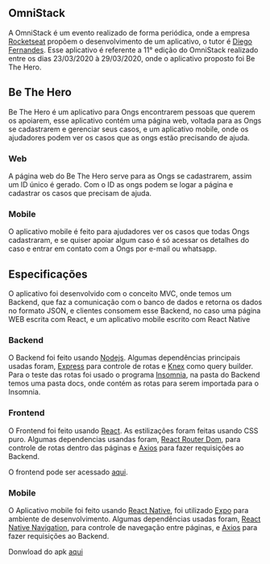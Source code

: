## OmniStack
A OmniStack é um evento realizado de forma periódica, onde a empresa [Rocketseat](https://github.com/rocketseat) propõem o desenvolvimento de um aplicativo, o tutor é [Diego Fernandes](https://github.com/diego3g).
Esse aplicativo é referente a 11° edição do OmniStack realizado entre os dias 23/03/2020 à 29/03/2020, onde o aplicativo proposto foi Be The Hero.

## Be The Hero
Be The Hero é um aplicativo para Ongs encontrarem pessoas que querem os apoiarem, esse aplicativo contém uma página web, voltada para as Ongs se cadastrarem e gerenciar seus casos, e um aplicativo mobile, onde os ajudadores podem ver os casos que as ongs estão precisando de ajuda.

### Web
A página web do Be The Hero serve para as Ongs se cadastrarem, assim um ID único é gerado. Com o ID as ongs podem se logar a página e cadastrar os casos que precisam de ajuda.

### Mobile
O aplicativo mobile é feito para ajudadores ver os casos que todas Ongs cadastraram, e se quiser apoiar algum caso é só acessar os detalhes do caso e entrar em contato com a Ongs por e-mail ou whatsapp.

## Especificações
O aplicativo foi desenvolvido com o conceito MVC, onde temos um Backend, que faz a comunicação com o banco de dados e retorna os dados no formato JSON, e clientes consomem esse Backend, no caso uma página WEB escrita com React, e um aplicativo mobile escrito com React Native

### Backend
O Backend foi feito usando [Nodejs](https://github.com/nodejs/node). Algumas dependências principais usadas foram, [Express](https://github.com/expressjs/express) para controle de rotas e [Knex](https://github.com/knex/knex) como query builder.
Para o teste das rotas foi usado o programa [Insomnia](https://github.com/Kong/insomnia), na pasta do Backend temos uma pasta docs, onde contém as rotas para serem importada para o Insomnia.


### Frontend
O Frontend foi feito usando [React](https://github.com/facebook/react). As estilizações foram feitas usando CSS puro. Algumas dependencias usandas foram, [React Router Dom](https://github.com/ReactTraining/react-router/tree/master/packages/react-router-dom), para controle de rotas dentro das páginas e [Axios](https://github.com/axios/axios) para fazer requisições ao Backend.

O frontend pode ser acessado [aqui](https://hitaloose-be-the-hero.netlify.com/).

### Mobile
O Aplicativo mobile foi feito usando [React Native](https://github.com/facebook/react-native), foi utilizado [Expo](https://github.com/expo/expo) para ambiente de desenvolvimento. Algumas dependências usadas foram, [React Native Navigation](https://github.com/wix/react-native-navigation), para controle de navegação entre páginas, e [Axios](https://github.com/axios/axios) para fazer requisições ao Backend.

Donwload do apk [aqui](https://exp-shell-app-assets.s3.us-west-1.amazonaws.com/android/%40hitaloose/beTheHero-1628d1ee7d6048e0b874872f16602159-signed.apk)
